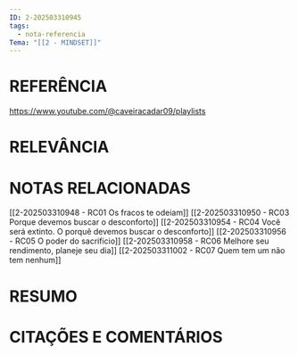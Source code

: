 ```yaml
---
ID: 2-202503310945
tags:
  - nota-referencia
Tema: "[[2 - MINDSET]]"
---
```

# REFERÊNCIA

https://www.youtube.com/@caveiracadar09/playlists

# RELEVÂNCIA

# NOTAS RELACIONADAS

[[2-202503310948 - RC01 Os fracos te odeiam]]
[[2-202503310950 - RC03 Porque devemos buscar o desconforto]]
[[2-202503310954 - RC04 Você será extinto. O porquê devemos buscar o desconforto]]
[[2-202503310956 - RC05 O poder do sacrifício]]
[[2-202503310958 - RC06 Melhore seu rendimento, planeje seu dia]]
[[2-202503311002 - RC07 Quem tem um não tem nenhum]]
# RESUMO

# CITAÇÕES E COMENTÁRIOS
